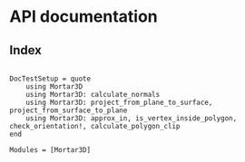 # API documentation

## Index

```@index
```

```@meta
DocTestSetup = quote
    using Mortar3D
    using Mortar3D: calculate_normals
    using Mortar3D: project_from_plane_to_surface, project_from_surface_to_plane
    using Mortar3D: approx_in, is_vertex_inside_polygon, check_orientation!, calculate_polygon_clip
end
```

```@autodocs
Modules = [Mortar3D]
```

